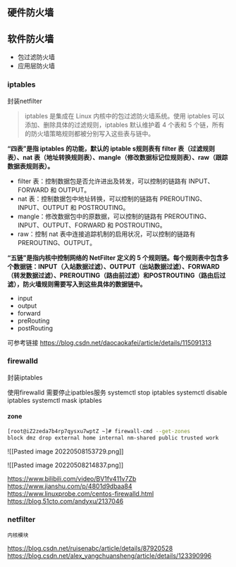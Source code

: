 ## 硬件防火墙

## 软件防火墙

- 包过滤防火墙
- 应用层防火墙

### iptables

封装netfilter

> iptables 是集成在 Linux 内核中的包过滤防火墙系统。使用 iptables 可以添加、删除具体的过滤规则，iptables 默认维护着 4 个表和 5 个链，所有的防火墙策略规则都被分别写入这些表与链中。

**“四表”是指 iptables 的功能，默认的 iptable s规则表有 filter 表（过滤规则表）、nat 表（地址转换规则表）、mangle（修改数据标记位规则表）、raw（跟踪数据表规则表）。**

- filter 表：控制数据包是否允许进出及转发，可以控制的链路有 INPUT、FORWARD 和 OUTPUT。
- nat 表：控制数据包中地址转换，可以控制的链路有 PREROUTING、INPUT、OUTPUT 和 POSTROUTING。
- mangle：修改数据包中的原数据，可以控制的链路有 PREROUTING、INPUT、OUTPUT、FORWARD 和 POSTROUTING。
- raw：控制 nat 表中连接追踪机制的启用状况，可以控制的链路有 PREROUTING、OUTPUT。

**“五链”是指内核中控制网络的 NetFilter 定义的 5 个规则链。每个规则表中包含多个数据链：INPUT（入站数据过滤）、OUTPUT（出站数据过滤）、FORWARD（转发数据过滤）、PREROUTING（路由前过滤）和POSTROUTING（路由后过滤），防火墙规则需要写入到这些具体的数据链中。**

- input
- output
- forward
- preRouting
- postRouting

可参考链接 <https://blog.csdn.net/daocaokafei/article/details/115091313>

### firewalld

封装iptables

使用firewalld 需要停止ipatbles服务
systemctl stop iptables
systemctl disable iptables
systemctl mask iptables

#### zone
```bash 
[root@iZ2zeda7b4rp7qysxu7wptZ ~]# firewall-cmd --get-zones 
block dmz drop external home internal nm-shared public trusted work
```
![[Pasted image 20220508153729.png]]

![[Pasted image 20220508214837.png]]

<https://www.bilibili.com/video/BV1fv411v7Zb>
<https://www.jianshu.com/p/4801d9dbaa84>
<https://www.linuxprobe.com/centos-firewalld.html>
<https://blog.51cto.com/andyxu/2137046>

### netfilter

```
内核模块 
```
https://blog.csdn.net/ruisenabc/article/details/87920528
https://blog.csdn.net/alex_yangchuansheng/article/details/123390996